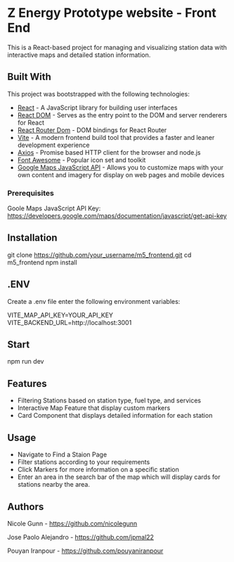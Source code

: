 # Z Energy Prototype website - Front End 

This is a React-based project for managing and visualizing station data with interactive maps and detailed station information.

## Built With

This project was bootstrapped with the following technologies:

- [React](https://reactjs.org/) - A JavaScript library for building user interfaces
- [React DOM](https://reactjs.org/docs/react-dom.html) - Serves as the entry point to the DOM and server renderers for React
- [React Router Dom](https://reactrouter.com/) - DOM bindings for React Router
- [Vite](https://vitejs.dev/) - A modern frontend build tool that provides a faster and leaner development experience
- [Axios](https://axios-http.com/) - Promise based HTTP client for the browser and node.js
- [Font Awesome](https://fontawesome.com) - Popular icon set and toolkit
- [Google Maps JavaScript API](https://developers.google.com/maps/documentation/javascript/overview) - Allows you to customize maps with your own content and imagery for display on web pages  and mobile devices

### Prerequisites

Goole Maps JavaScript API Key: https://developers.google.com/maps/documentation/javascript/get-api-key

## Installation

git clone https://github.com/your_username/m5_frontend.git
cd m5_frontend
npm install

## .ENV

Create a .env file enter the following environment variables: 

VITE_MAP_API_KEY=YOUR_API_KEY
VITE_BACKEND_URL=http://localhost:3001

## Start

npm run dev

## Features

- Filtering Stations based on station type, fuel type, and services
- Interactive Map Feature that display custom markers
- Card Component that displays detailed information for each station

## Usage 

- Navigate to Find a Staion Page
- Filter stations according to your requirements 
- Click Markers for more information on a specific station
- Enter an area in the search bar of the map which will display cards for stations nearby the area. 

## Authors 

Nicole Gunn - https://github.com/nicolegunn

Jose Paolo Alejandro - https://github.com/jpmal22

Pouyan Iranpour - https://github.com/pouyaniranpour





